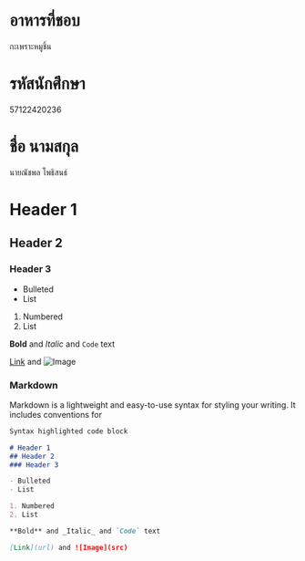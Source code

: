 # อาหารที่ชอบ
กะเพราะหมูชิ้น
# รหัสนักศึกษา 
57122420236
# ชื่อ นามสกุล
นายณัชพล โพธิสนธ์
# Header 1
## Header 2
### Header 3

- Bulleted
- List

1. Numbered
2. List

**Bold** and _Italic_ and `Code` text

[Link](url) and ![Image](src)

### Markdown

Markdown is a lightweight and easy-to-use syntax for styling your writing. It includes conventions for

```markdown
Syntax highlighted code block

# Header 1
## Header 2
### Header 3

- Bulleted
- List

1. Numbered
2. List

**Bold** and _Italic_ and `Code` text

[Link](url) and ![Image](src)
